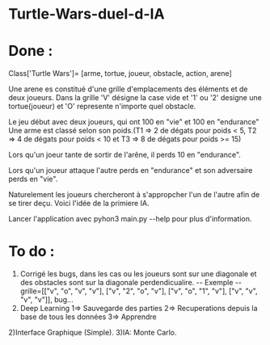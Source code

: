 # Turtle-Wars-duel-d-IA

# Done :

Class['Turtle Wars']= [arme, tortue, joueur, obstacle, action, arene]

Une arene es constitué d'une grille d'emplacements des éléments et de deux joueurs. Dans la grille 'V' désigne la case vide et '1' ou  '2' designe une tortue(joueur) et  'O' represente n'importe quel obstacle.

Le jeu début avec deux joueurs, qui ont 100 en "vie" et 100 en "endurance"
Une arme est classé selon son poids.(T1 => 2 de dégats pour poids < 5, T2 => 4 de dégats pour poids < 10 et T3 => 8 de dégats pour poids >= 15)

Lors qu'un joeur tante de sortir de l'arêne, il perds 10 en "endurance".

Lors qu'un joueur attaque l'autre perds en "endurance" et son adversaire perds en "vie".

Naturelement les joueurs chercheront à s'appropcher l'un de l'autre afin de se tirer deçu. Voici l'idée de la primiere IA. 

Lancer l'application avec pyhon3 main.py --help pour plus d'information.

# To do :

1) Corrigé les bugs, dans les cas ou les joueurs sont sur une diagonale et des obstacles sont sur la diagonale perdendicualire.
  -- Exemple --
  grille=[["v", "o", "v", "v"],
          ["v", "2", "o", "v"],
          ["v", "o", "1", "v"],
          ["v", "v", "v", "v"]], bug...
2)  Deep Learning
  1=> Sauvegarde des parties
  2=> Recuperations depuis la base de tous les données
  3=> Apprendre
  
2)Interface Graphique (Simple).
3)IA: Monte Carlo.
